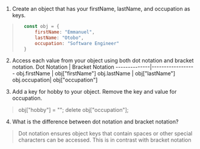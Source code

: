 1. Create an object that has your firstName, lastName, and occupation as keys.
> ```javascript
>   const obj = {
>       firstName: "Emmanuel",            
>       lastName: "Otobo",
>       occupation: "Software Engineer"
>   }
> ```

2. Access each value from your object using both dot notation and bracket notation.
 Dot Notation  | Bracket Notation
 --------------|------------------
 obj.firstName | obj["firstName"] 
 obj.lastName  | obj["lastName"]  
 obj.occupation| obj["occupation"]

3. Add a key for hobby to your object. Remove the key and value for occupation.
> obj["hobby"] = "";
> delete obj["occupation"];

4. What is the difference between dot notation and bracket notation?
> Dot notation ensures object keys that contain spaces or other special characters can be accessed. This is in contrast with bracket notation